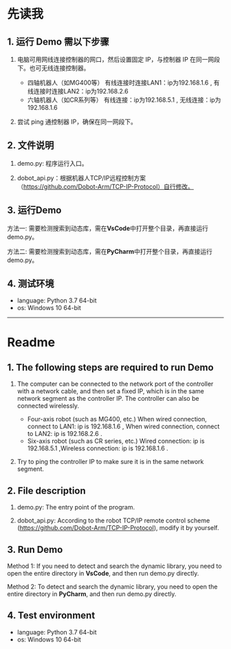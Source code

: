 # 先读我

## 1. 运行 Demo 需以下步骤
1. 电脑可用网线连接控制器的网口，然后设置固定 IP，与控制器 IP 在同一网段下。也可无线连接控制器。

   - 四轴机器人（如MG400等）     有线连接时连接LAN1：ip为192.168.1.6 , 有线连接时连接LAN2：ip为192.168.2.6
   - 六轴机器人（如CR系列等）    有线连接：ip为192.168.5.1 , 无线连接：ip为192.168.1.6
  
2. 尝试 ping 通控制器 IP，确保在同一网段下。

## 2. 文件说明
1. demo.py: 程序运行入口。  
   
2. dobot_api.py：根据机器人TCP/IP远程控制方案（https://github.com/Dobot-Arm/TCP-IP-Protocol）自行修改。

## 3. 运行Demo
方法一: 需要检测搜索到动态库，需在**VsCode**中打开整个目录，再直接运行 demo.py。  

方法二: 需要检测搜索到动态库，需在**PyCharm**中打开整个目录，再直接运行 demo.py。

## 4. 测试环境
- language: Python 3.7 64-bit
- os: Windows 10 64-bit


---


# Readme

## 1. The following steps are required to run Demo
1. The computer can be connected to the network port of the controller with a network cable, and then set a fixed IP, which is in the same network segment as the controller IP. The controller can also be connected wirelessly.

    - Four-axis robot (such as MG400, etc.) When wired connection, connect to LAN1: ip is 192.168.1.6 , When wired connection, connect to LAN2: ip is 192.168.2.6 .
    - Six-axis robot (such as CR series, etc.) Wired connection: ip is 192.168.5.1 ,Wireless connection: ip is 192.168.1.6 .

2. Try to ping the controller IP to make sure it is in the same network segment.


## 2. File description
1. demo.py: The entry point of the program.  
   
2. dobot_api.py: According to the robot TCP/IP remote control scheme (https://github.com/Dobot-Arm/TCP-IP-Protocol), modify it by yourself.

## 3. Run Demo
Method 1: If you need to detect and search the dynamic library, you need to open the entire directory in **VsCode**, and then run demo.py directly.  

Method 2: To detect and search the dynamic library, you need to open the entire directory in **PyCharm**, and then run demo.py directly.

## 4. Test environment
- language: Python 3.7 64-bit
- os: Windows 10 64-bit